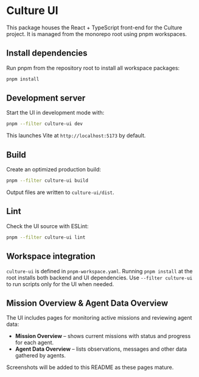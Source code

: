 # Culture UI

This package houses the React + TypeScript front-end for the Culture project. It is managed from the monorepo root using pnpm workspaces.

## Install dependencies

Run pnpm from the repository root to install all workspace packages:

```bash
pnpm install
```

## Development server

Start the UI in development mode with:

```bash
pnpm --filter culture-ui dev
```

This launches Vite at `http://localhost:5173` by default.

## Build

Create an optimized production build:

```bash
pnpm --filter culture-ui build
```

Output files are written to `culture-ui/dist`.

## Lint

Check the UI source with ESLint:

```bash
pnpm --filter culture-ui lint
```

## Workspace integration

`culture-ui` is defined in `pnpm-workspace.yaml`. Running `pnpm install` at the root installs both backend and UI dependencies. Use `--filter culture-ui` to run scripts only for the UI when needed.

## Mission Overview & Agent Data Overview

The UI includes pages for monitoring active missions and reviewing agent data:

- **Mission Overview** – shows current missions with status and progress for each agent.
- **Agent Data Overview** – lists observations, messages and other data gathered by agents.

Screenshots will be added to this README as these pages mature.
